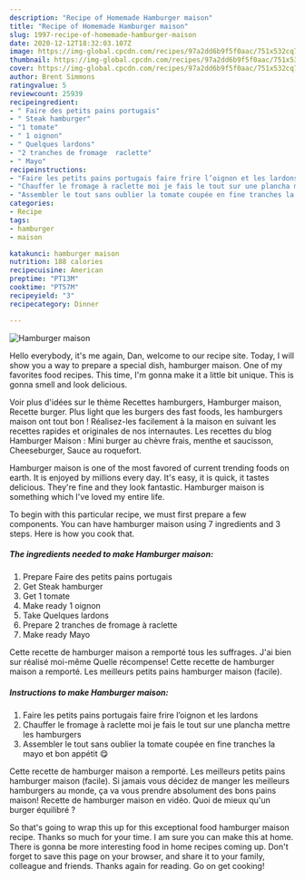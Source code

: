 ```yaml
---
description: "Recipe of Homemade Hamburger maison"
title: "Recipe of Homemade Hamburger maison"
slug: 1997-recipe-of-homemade-hamburger-maison
date: 2020-12-12T18:32:03.107Z
image: https://img-global.cpcdn.com/recipes/97a2dd6b9f5f0aac/751x532cq70/hamburger-maison-photo-principale-de-la-recette.jpg
thumbnail: https://img-global.cpcdn.com/recipes/97a2dd6b9f5f0aac/751x532cq70/hamburger-maison-photo-principale-de-la-recette.jpg
cover: https://img-global.cpcdn.com/recipes/97a2dd6b9f5f0aac/751x532cq70/hamburger-maison-photo-principale-de-la-recette.jpg
author: Brent Simmons
ratingvalue: 5
reviewcount: 25939
recipeingredient:
- " Faire des petits pains portugais"
- " Steak hamburger"
- "1 tomate"
- " 1 oignon"
- " Quelques lardons"
- "2 tranches de fromage  raclette"
- " Mayo"
recipeinstructions:
- "Faire les petits pains portugais faire frire l’oignon et les lardons"
- "Chauffer le fromage à raclette moi je fais le tout sur une plancha mettre les hamburgers"
- "Assembler le tout sans oublier la tomate coupée en fine tranches la mayo et bon appétit 😋"
categories:
- Recipe
tags:
- hamburger
- maison

katakunci: hamburger maison 
nutrition: 188 calories
recipecuisine: American
preptime: "PT13M"
cooktime: "PT57M"
recipeyield: "3"
recipecategory: Dinner

---
```



![Hamburger maison](https://img-global.cpcdn.com/recipes/97a2dd6b9f5f0aac/751x532cq70/hamburger-maison-photo-principale-de-la-recette.jpg)

Hello everybody, it's me again, Dan, welcome to our recipe site. Today, I will show you a way to prepare a special dish, hamburger maison. One of my favorites food recipes. This time, I'm gonna make it a little bit unique. This is gonna smell and look delicious.

Voir plus d&#39;idées sur le thème Recettes hamburgers, Hamburger maison, Recette burger. Plus light que les burgers des fast foods, les hamburgers maison ont tout bon ! Réalisez-les facilement à la maison en suivant les recettes rapides et originales de nos internautes. Les recettes du blog Hamburger Maison : Mini burger au chèvre frais, menthe et saucisson, Cheeseburger, Sauce au roquefort.

Hamburger maison is one of the most favored of current trending foods on earth. It is enjoyed by millions every day. It's easy, it is quick, it tastes delicious. They're fine and they look fantastic. Hamburger maison is something which I've loved my entire life.


To begin with this particular recipe, we must first prepare a few components. You can have hamburger maison using 7 ingredients and 3 steps. Here is how you cook that.

<!--inarticleads1-->

##### The ingredients needed to make Hamburger maison:

1. Prepare  Faire des petits pains portugais
1. Get  Steak hamburger
1. Get 1 tomate
1. Make ready  1 oignon
1. Take  Quelques lardons
1. Prepare 2 tranches de fromage à raclette
1. Make ready  Mayo


Cette recette de hamburger maison a remporté tous les suffrages. J&#39;ai bien sur réalisé moi-même Quelle récompense! Cette recette de hamburger maison a remporté. Les meilleurs petits pains hamburger maison (facile). 

<!--inarticleads2-->

##### Instructions to make Hamburger maison:

1. Faire les petits pains portugais faire frire l’oignon et les lardons
1. Chauffer le fromage à raclette moi je fais le tout sur une plancha mettre les hamburgers
1. Assembler le tout sans oublier la tomate coupée en fine tranches la mayo et bon appétit 😋


Cette recette de hamburger maison a remporté. Les meilleurs petits pains hamburger maison (facile). Si jamais vous décidez de manger les meilleurs hamburgers au monde, ça va vous prendre absolument des bons pains maison! Recette de hamburger maison en vidéo. Quoi de mieux qu&#39;un burger équilibré ? 

So that's going to wrap this up for this exceptional food hamburger maison recipe. Thanks so much for your time. I am sure you can make this at home. There is gonna be more interesting food in home recipes coming up. Don't forget to save this page on your browser, and share it to your family, colleague and friends. Thanks again for reading. Go on get cooking!

